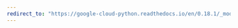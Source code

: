 ```yaml
---
redirect_to: "https://google-cloud-python.readthedocs.io/en/0.18.1/_modules/gcloud/bigquery/connection.html"
---
```

